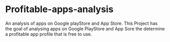 # Profitable-apps-analysis
An analysis of apps on Google playStore and App Store.
This Project has the goal of analysing apps on Google PlayStore and App Sore the determine a profitable app profile that is free to use.
